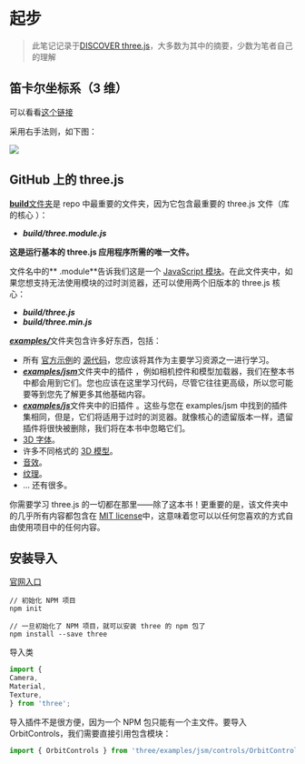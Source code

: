 # 起步

> 此笔记记录于[DISCOVER three.js](https://discoverthreejs.com/)，大多数为其中的摘要，少数为笔者自己的理解
## 笛卡尔坐标系（3 维）

可以看看[这个链接](https://zh.wikipedia.org/wiki/%E7%AC%9B%E5%8D%A1%E5%B0%94%E5%9D%90%E6%A0%87%E7%B3%BB)

采用右手法则，如下图：

![](https://oss.justin3go.com/blogs/Pasted%20image%2020231215105010.png)

## GitHub 上的 three.js

[**build**文件夹](https://github.com/mrdoob/three.js/tree/dev/build)是 repo 中最重要的文件夹，因为它包含最重要的 three.js 文件（库的核心 ）：

- _**build/three.module.js**_

**这是运行基本的 three.js 应用程序所需的唯一文件。**

文件名中的\*\* .module\*\*告诉我们这是一个 [JavaScript 模块](https://discoverthreejs.com/zh/book/appendix/javascript-modules/ "JavaScript 模块")。在此文件夹中，如果您想支持无法使用模块的过时浏览器，还可以使用两个旧版本的 three.js 核心：

- _**build/three.js**_
- _**build/three.min.js**_

[_**examples/**_](https://github.com/mrdoob/three.js/tree/dev/examples)文件夹包含许多好东西，包括：

- 所有 [官方示例](https://threejs.org/examples/)的 [源代码](https://github.com/mrdoob/three.js/tree/master/examples/)，您应该将其作为主要学习资源之一进行学习。
- [_**examples/jsm**_](https://github.com/mrdoob/three.js/tree/master/examples/jsm/)文件夹中的插件 ，例如相机控件和模型加载器，我们在整本书中都会用到它们。您也应该在这里学习代码，尽管它往往更高级，所以您可能要等到您先了解更多其他基础内容。
- [_**examples/js**_](https://github.com/mrdoob/three.js/tree/master/examples/js/)文件夹中的旧插件 。这些与您在 examples/jsm 中找到的插件集相同，但是，它们将适用于过时的浏览器。就像核心的遗留版本一样，遗留插件将很快被删除，我们将在本书中忽略它们。
- [3D 字体](https://github.com/mrdoob/three.js/tree/master/examples/fonts/)。
- 许多不同格式的 [3D 模型](https://github.com/mrdoob/three.js/tree/master/examples/models/)。
- [音效](https://github.com/mrdoob/three.js/tree/master/examples/sounds/)。
- [纹理](https://github.com/mrdoob/three.js/tree/master/examples/textures/)。
- … 还有很多。

你需要学习 three.js 的一切都在那里——除了这本书！更重要的是，该文件夹中的几乎所有内容都包含在 [MIT license](https://github.com/mrdoob/three.js/blob/dev/LICENSE)中，这意味着您可以以任何您喜欢的方式自由使用项目中的任何内容。

## 安装导入

[官网入口](https://threejs.org/docs/#manual/zh/introduction/Installation)

```shell
// 初始化 NPM 项目
npm init

// 一旦初始化了 NPM 项目，就可以安装 three 的 npm 包了
npm install --save three
```

导入类

```js
import {
Camera,
Material,
Texture,
} from 'three';
```

导入插件不是很方便，因为一个 NPM 包只能有一个主文件。要导入 OrbitControls，我们需要直接引用包含模块：

```js
import { OrbitControls } from 'three/examples/jsm/controls/OrbitControls.js';
```